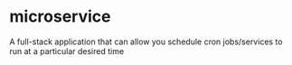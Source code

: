 # microservice
A full-stack application that can allow you schedule cron jobs/services to run at a particular desired time
